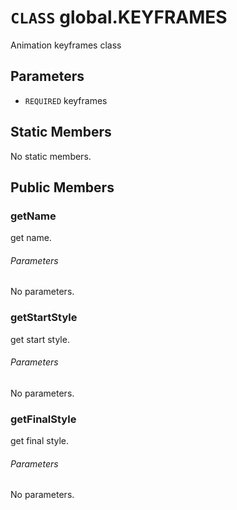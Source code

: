 # `CLASS` global.KEYFRAMES
Animation keyframes class

## Parameters
* `REQUIRED` keyframes 

## Static Members
No static members.

## Public Members

### getName
get name.
###### Parameters
No parameters.

### getStartStyle
get start style.
###### Parameters
No parameters.

### getFinalStyle
get final style.
###### Parameters
No parameters.
